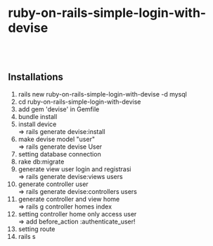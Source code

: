 # ruby-on-rails-simple-login-with-devise
<br><br>
## Installations <br>
1. rails new ruby-on-rails-simple-login-with-devise -d mysql <br>
2. cd ruby-on-rails-simple-login-with-devise <br>
3. add gem 'devise' in Gemfile <br>
4. bundle install <br>
5. install device <br>
   => rails generate devise:install <br>
6. make devise model "user" <br>
   => rails generate devise User <br>
7. setting database connection <br>
8. rake db:migrate <br>
9. generate view user login and registrasi <br>
   => rails generate devise:views users <br>
10. generate controller user <br>
   => rails generate devise:controllers users <br>
11. generate controller and view home <br>
   => rails g controller homes index <br>
12. setting controller home only access user <br>
   => add before_action :authenticate_user!
13. setting route <br>
14. rails s
